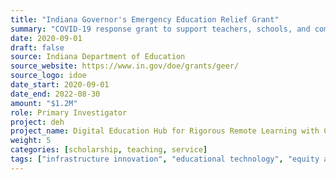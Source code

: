 ```yaml
---
title: "Indiana Governor's Emergency Education Relief Grant"
summary: "COVID-19 response grant to support teachers, schools, and communities."
date: 2020-09-01
draft: false
source: Indiana Department of Education
source_website: https://www.in.gov/doe/grants/geer/
source_logo: idoe
date_start: 2020-09-01
date_end: 2022-08-30
amount: "$1.2M"
role: Primary Investigator
project: deh
project_name: Digital Education Hub for Rigorous Remote Learning with Communities
weight: 5
categories: [scholarship, teaching, service]
tags: ["infrastructure innovation", "educational technology", "equity and inclusion", "primary investigator"]
---
```

